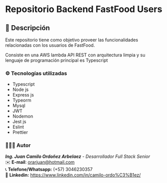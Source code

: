 # Repositorio Backend FastFood Users

## 📃 Descripción

Este repositorio tiene como objetivo proveer las funcionalidades relacionadas con los usuarios de FastFood.

Consiste en una AWS lambda API REST con arquitectura limpia y su lenguaje de programación principal es Typescript

### ⚙️ Tecnologías utilizadas

-   Typescript
-   Node js
-   Express js
-   Typeorm
-   Mysql
-   JWT
-   Nodemon
-   Jest js
-   Eslint
-   Prettier

### 🙋🏽‍♂️ Autor

**_Ing. Juan Camilo Ordoñez Arbelaez_** - _Desarrollador Full Stack Senior_ </br>
✉️ **E-mail**: orarjuan@hotmail.com </br>
📞 **Telefone/Whatsapp:** (+57) 3046230357 </br>
📌 **Linkedin:** https://www.linkedin.com/in/camilo-ordo%C3%B1ez/
